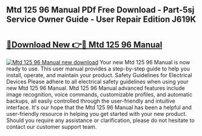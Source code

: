 ## Mtd 125 96 Manual PDf Free Download - Part-5sj Service Owner Guide - User Repair Edition J619K

# <h2><a href="http://bc82314.oget.top/?id=Mtd+125+96+Manual">🔗Download New 👉🔴 Mtd 125 96 Manual</a></h2>

[![Mtd 125 96 Manual new download](https://i.imgur.com/5g1atiW.png)](http://bc82314.oget.top/?id=Mtd+125+96+Manual)
Your new Mtd 125 96 Manual is now ready to use. This user manual provides a step-by-step guide to help you install, operate, and maintain your product. Safety Guidelines for Electrical Devices Please adhere to all electrical safety guidelines when using your new Mtd 125 96 Manual. Mtd 125 96 Manual advanced features include image recognition, voice commands, customizable profiles, and automatic backups, all easily controlled through the user-friendly and intuitive interface. It's our hope that the Mtd 125 96 Manual has been a helpful and user-friendly resource in helping you get started with your new product. Should you require any assistance or clarification, please do not hesitate to contact our customer support team.
